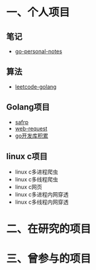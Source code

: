 # 一、个人项目
## 笔记
* [go-personal-notes](https://github.com/laijinhang/go-personal-notes)
## 算法
* [leetcode-golang](https://github.com/laijinhang/leetcode-golang)
## Golang项目
* [safrp](https://github.com/laijinhang/safrp)
* [web-request](https://github.com/laijinhang/web-request)
* [go开发库积累](https://github.com/laijinhang/personal-realization-golib)
## linux c项目
* linux c多进程爬虫
* linux c多线程爬虫
* linux c网页
* linux c多进程内网穿透
* linux c多线程内网穿透
# 二、在研究的项目

# 三、曾参与的项目
